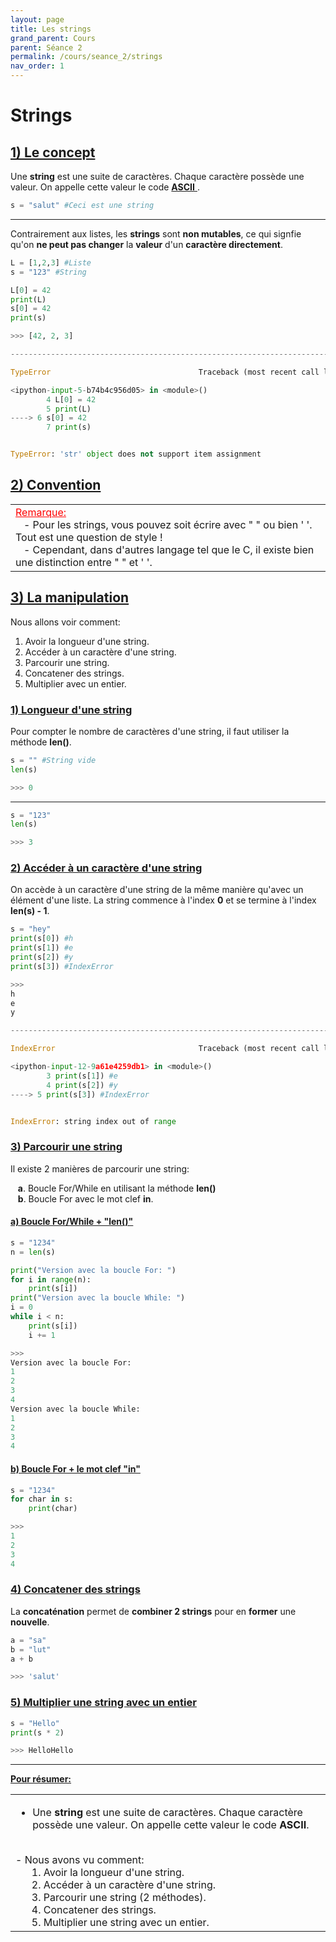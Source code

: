 ```yaml
---
layout: page
title: Les strings
grand_parent: Cours
parent: Séance 2
permalink: /cours/seance_2/strings
nav_order: 1
---
```


<link rel="icon" href="/img/logo.png">

# __Strings__

## <u>1) Le concept</u>

Une __string__ est une suite de caractères. Chaque caractère possède une valeur. On appelle cette valeur le code <a href="https://fr.wikipedia.org/wiki/American_Standard_Code_for_Information_Interchange">__ASCII__ </a>.


```python
s = "salut" #Ceci est une string
```

---

Contrairement aux listes, les __strings__ sont __non mutables__, ce qui signfie qu'on __ne peut pas changer__ la __valeur__ d'un __caractère directement__.


```python
L = [1,2,3] #Liste
s = "123" #String

L[0] = 42
print(L)
s[0] = 42
print(s)
```
```python
>>> [42, 2, 3]

---------------------------------------------------------------------------

TypeError                                 Traceback (most recent call last)

<ipython-input-5-b74b4c956d05> in <module>()
        4 L[0] = 42
        5 print(L)
----> 6 s[0] = 42
        7 print(s)


TypeError: 'str' object does not support item assignment
```

## <u>2) Convention</u>

<table><tr><td>
<font color = "red"> <u> Remarque: </u> </font>
<br>
&nbsp;&nbsp;&nbsp;- Pour les strings, vous pouvez soit écrire avec " " ou bien ' '. Tout est une question de style !
<br>
&nbsp;&nbsp;&nbsp;- Cependant, dans d'autres langage tel que le C, il existe bien une distinction entre " " et ' '. 
</td></tr></table>

## <u>3) La manipulation</u>

Nous allons voir comment:

1. Avoir la longueur d'une string.
2. Accéder à un caractère d'une string.
3. Parcourir une string.
4. Concatener des strings.
5. Multiplier avec un entier.

### <u>1)  Longueur d'une string</u>

Pour compter le nombre de caractères d'une string, il faut utiliser la méthode __len()__.


```python
s = "" #String vide
len(s)
```
```python
>>> 0
```

---

```python
s = "123"
len(s)
```
```python
>>> 3
```


### <u>2) Accéder à un caractère d'une string</u>

On accède à un caractère d'une string de la même manière qu'avec un élément d'une liste.
La string commence à l'index __0__ et se termine à l'index **len(s) - 1**.


```python
s = "hey"
print(s[0]) #h
print(s[1]) #e
print(s[2]) #y
print(s[3]) #IndexError
```
```python
>>>
h
e
y

---------------------------------------------------------------------------

IndexError                                Traceback (most recent call last)

<ipython-input-12-9a61e4259db1> in <module>()
        3 print(s[1]) #e
        4 print(s[2]) #y
----> 5 print(s[3]) #IndexError


IndexError: string index out of range
```

### <u>3) Parcourir une string</u> 

Il existe 2 manières de parcourir une string:

&nbsp;&nbsp;&nbsp;<b>a</b>. Boucle For/While en utilisant la méthode __len()__
<br>
&nbsp;&nbsp;&nbsp;<b>b</b>. Boucle For avec le mot clef __in__.

#### <u>a)  Boucle For/While + "len()"</u>


```python
s = "1234"
n = len(s)

print("Version avec la boucle For: ")
for i in range(n):
    print(s[i])    
print("Version avec la boucle While: ")
i = 0
while i < n:
    print(s[i])
    i += 1
```
```python
>>>
Version avec la boucle For: 
1
2
3
4
Version avec la boucle While: 
1
2
3
4
```

#### <u>b) Boucle For + le mot clef "in"</u>


```python
s = "1234"
for char in s:
    print(char)
```
```python
>>>
1
2
3
4
```

### <u>4) Concatener des strings</u>

La __concaténation__ permet de __combiner 2 strings__ pour en __former__ une __nouvelle__.


```python
a = "sa"
b = "lut"
a + b
```
```python
>>> 'salut'
```

### <u>5) Multiplier une string avec un entier</u>


```python
s = "Hello"
print(s * 2)
```
```python
>>> HelloHello
```

---

**<u> Pour résumer: </u>**
<table><tr><td>

- Une <b>string</b> est une suite de caractères. Chaque caractère possède une valeur. On appelle cette valeur le code <b>ASCII</b>.
<br>
- Nous avons vu comment:<br>
&nbsp;&nbsp;&nbsp;&nbsp;&nbsp;&nbsp;1. Avoir la longueur d'une string.<br>
&nbsp;&nbsp;&nbsp;&nbsp;&nbsp;&nbsp;2. Accéder à un caractère d'une string.<br>
&nbsp;&nbsp;&nbsp;&nbsp;&nbsp;&nbsp;3. Parcourir une string (2 méthodes).<br>
&nbsp;&nbsp;&nbsp;&nbsp;&nbsp;&nbsp;4. Concatener des strings.<br>
&nbsp;&nbsp;&nbsp;&nbsp;&nbsp;&nbsp;5. Multiplier une string avec un entier.
</td></tr></table>